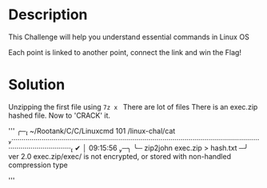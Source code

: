 # Description

This Challenge will help you understand essential commands in Linux OS

Each point is linked to another point, connect the link and win the Flag!

# Solution

Unzipping the first file using `7z x `
There are lot of files 
There is an  exec.zip hashed file. Now to 'CRACK' it.

'''
╭─ ~/Rootank/C/C/Linuxcmd 101 /linux-chal/cat ·························································································································································· ✔ │ 09:15:56 ─╮
╰─ zip2john exec.zip > hash.txt                                                                                                                                                                                           ─╯
ver 2.0 exec.zip/exec/ is not encrypted, or stored with non-handled compression type

'''




